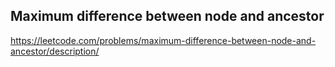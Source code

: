 ## Maximum difference between node and ancestor
https://leetcode.com/problems/maximum-difference-between-node-and-ancestor/description/
